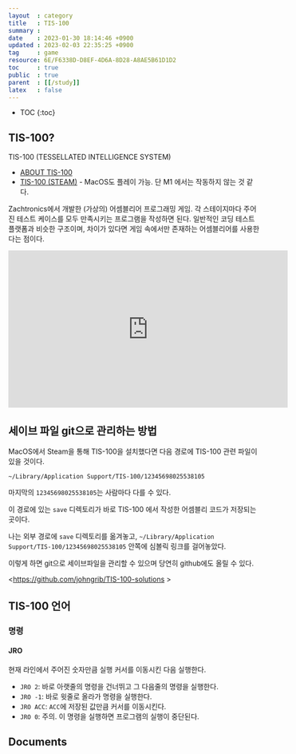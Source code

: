 ```yaml
---
layout  : category
title   : TIS-100
summary : 
date    : 2023-01-30 18:14:46 +0900
updated : 2023-02-03 22:35:25 +0900
tag     : game
resource: 6E/F6338D-D8EF-4D6A-8D28-A8AE5B61D1D2
toc     : true
public  : true
parent  : [[/study]]
latex   : false
---
```

* TOC
{:toc}

## TIS-100?

TIS-100 (TESSELLATED INTELLIGENCE SYSTEM)

- [ABOUT TIS-100]( https://www.zachtronics.com/tis-100/ )
- [TIS-100 (STEAM)]( https://store.steampowered.com/app/370360/TIS100/ ) - MacOS도 플레이 가능. 단 M1 에서는 작동하지 않는 것 같다.

Zachtronics에서 개발한 (가상의) 어셈블리어 프로그래밍 게임.
각 스테이지마다 주어진 테스트 케이스를 모두 만족시키는 프로그램을 작성하면 된다.
일반적인 코딩 테스트 플랫폼과 비슷한 구조이며, 차이가 있다면 게임 속에서만 존재하는 어셈블리어를 사용한다는 점이다.

<iframe width="560" height="315" src="https://www.youtube.com/embed/ZkUHGvy2pNU" title="YouTube video player" frameborder="0" allow="accelerometer; autoplay; clipboard-write; encrypted-media; gyroscope; picture-in-picture; web-share" allowfullscreen></iframe>

## 세이브 파일 git으로 관리하는 방법

MacOS에서 Steam을 통해 TIS-100을 설치했다면 다음 경로에 TIS-100 관련 파일이 있을 것이다.

`~/Library/Application Support/TIS-100/12345698025538105`

마지막의 `12345698025538105`는 사람마다 다를 수 있다.

이 경로에 있는 `save` 디렉토리가 바로 TIS-100 에서 작성한 어셈블리 코드가 저장되는 곳이다.

나는 외부 경로에 `save` 디렉토리를 옮겨놓고, `~/Library/Application Support/TIS-100/12345698025538105` 안쪽에 심볼릭 링크를 걸어놓았다.

이렇게 하면 git으로 세이브파일을 관리할 수 있으며 당연히 github에도 올릴 수 있다.

<https://github.com/johngrib/TIS-100-solutions >

## TIS-100 언어

### 명령

#### JRO

현재 라인에서 주어진 숫자만큼 실행 커서를 이동시킨 다음 실행한다.

- `JRO 2`: 바로 아랫줄의 명령을 건너뛰고 그 다음줄의 명령을 실행한다.
- `JRO -1`: 바로 윗줄로 올라가 명령을 실행한다.
- `JRO ACC`: `ACC`에 저장된 값만큼 커서를 이동시킨다.
- `JRO 0`: 주의. 이 명령을 실행하면 프로그램의 실행이 중단된다.

## Documents

